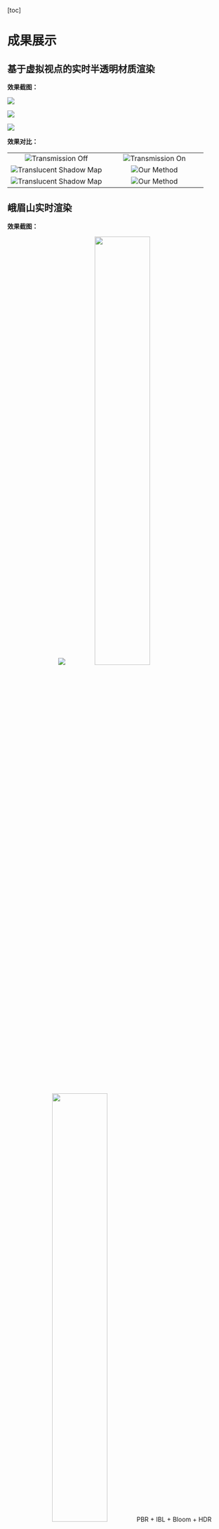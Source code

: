 
[toc]

# 成果展示



## 基于虚拟视点的实时半透明材质渲染

**效果截图：**

![](./TranslucencyRendering/1583239552056.png)

![](./TranslucencyRendering/1583239634009.png)

![](./TranslucencyRendering/20200304095716.png)



**效果对比：**
<p align = "center">
<table>
    <tr>
      <td width="50%" align = "center"><img src="./TranslucencyRendering/20200304213522.png"  >Transmission Off</td>
      <td width="50%" align = "center"><img src="./TranslucencyRendering/20200304213546.png"  >Transmission On</td>
    </tr>
    <tr>
      <td width="50%" align = "center"><img src="./TranslucencyRendering/1583239765855.png"  >Translucent Shadow Map</td>
      <td width="50%" align = "center"><img src="./TranslucencyRendering/1583241450968.png"  >Our Method</td>
    </tr>
    <tr>
      <td width="50%" align = "center"><img src="./TranslucencyRendering/1583243212502.png"  >Translucent Shadow Map</td>
      <td width="50%" align = "center"><img src="./TranslucencyRendering/1583243222195.png"  >Our Method</td>
    </tr>
</table>
</p>

## 峨眉山实时渲染

**效果截图：**

<p align = "center">
  <img src="./EMSRendering/01.bmp">
  <img src="./EMSRendering/04.bmp" width="50%"><img src="./EMSRendering/10.png" width="50%">
  PBR + IBL + Bloom + HDR
</p>

<p align = "center">
  <img src="./EMSRendering/05.png">
  Procedural Sky + Atmoshpere Scattering
</p>

<p align = "center">
<table>
  <tr>
    <td width="50%" align = "center"><img src="./EMSRendering/02.bmp">Cascaded Shadow Map (far)</td>
    <td width="50%" align = "center"><img src="./EMSRendering/03.bmp">Cascaded Shadow Map (near)</td>
  </tr>
</table>
</p>

<p align = "center">
<table>
    <tr>
      <td width="50%" align = "center"><img src="./EMSRendering/08.png"></td>
      <td width="50%" align = "center"><img src="./EMSRendering/09.png"></td>
    </tr>
    <tr>
      <td width="50%" align = "center"><img src="./EMSRendering/06.png">No AA</td>
      <td width="50%" align = "center"><img src="./EMSRendering/07.png">TAA</td>
    </tr>
</table>
</p>

<p align = "center">
<table>
    <tr>
      <td width="50%" align = "center"><img src="./EMSRendering/11.bmp">No AO</td>
      <td width="50%" align = "center"><img src="./EMSRendering/12.bmp">SSAO</td>
    </tr>
</table>
</p>


## VR照片墙

**效果截图：**

![](./VRPicture/1.png)

![](./VRPicture/2.png)

![](./VRPicture/3.png)



## Shadertoy Shaders

我的shadertoy主页： https://www.shadertoy.com/user/ikuto 

All effects below are generated using procedural modeling, shading and animation.
<p align = "center">
<table>
    <tr>
      <td width="50%" align = "center"><img src="./Shadertoy/3lK3RR.jpg">transparency+translucency</td>
      <td width="50%" align = "center"><img src="./Shadertoy/3lKGRW.jpg" >translucency</td>
    </tr>
    <tr>
      <td width="50%" align = "center"><img src="./Shadertoy/Wl2XzK.jpg"  >eye rendering + subsurface scattering</td>
      <td width="50%" align = "center"><img src="./Shadertoy/MlycRy.jpg"  >voronoi noise</td>
    <tr>
      <td width="50%" align = "center"><img src="./Shadertoy/wljSDh.jpg"  >toon shading</td>
      <td width="50%" align = "center"><img src="./Shadertoy/XlKyRw.jpg"  >clouds using 3d perlin noise</td>
    </tr>
    <tr>
      <td width="50%" align = "center"><img src="./Shadertoy/ttSSW3.jpg"  >volumetric + translucent</td>
      <td width="50%" align = "center"><img src="./Shadertoy/wtf3DB.jpg"  >fractal tree</td>
    </tr>
    <tr>
      <td width="50%" align = "center"><img src="./Shadertoy/4tycWy.jpg"  >simple water</td>
      <td width="50%" align = "center"><img src="./Shadertoy/tlSGRz.jpg"  >physically based shading</td>
    </tr>
</table>
</p>